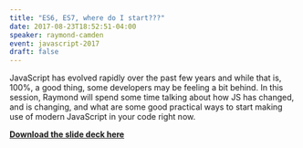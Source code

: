 ```yaml
---
title: "ES6, ES7, where do I start???"
date: 2017-08-23T18:52:51-04:00
speaker: raymond-camden
event: javascript-2017
draft: false
---
```


JavaScript has evolved rapidly over the past few years and while that is, 100%, a good thing, some developers may be feeling a bit behind. In this session, Raymond will spend some time talking about how JS has changed, and is changing, and what are some good practical ways to start making use of modern JavaScript in your code right now.

[**Download the slide deck here**](/slides/es6.pdf)